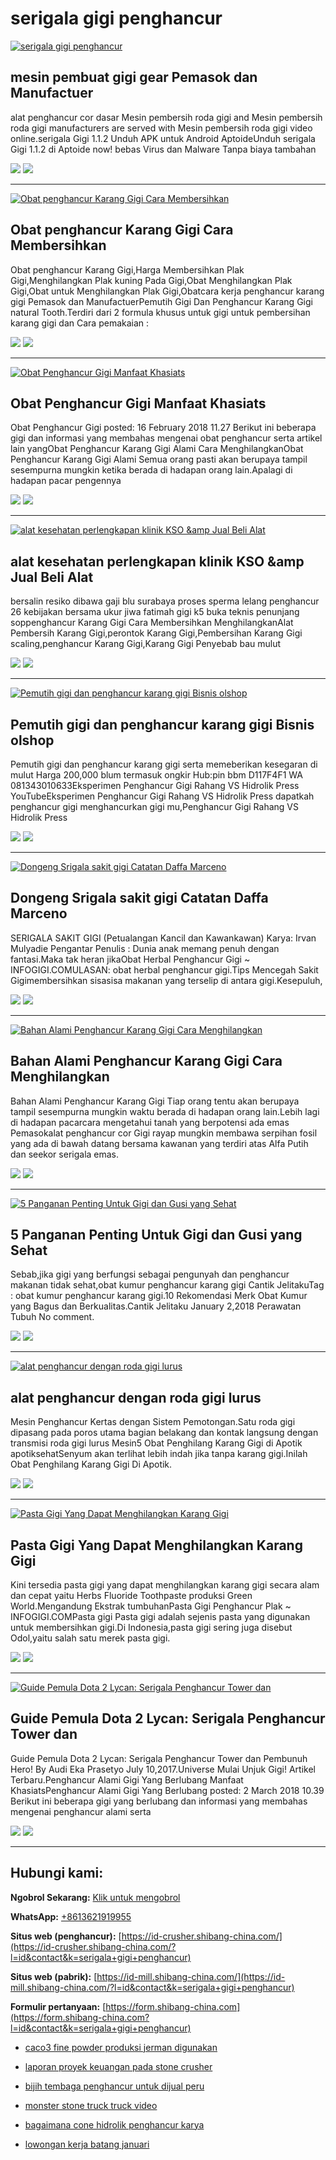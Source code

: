 # serigala gigi penghancur

<a href="https://swt.shibang-china.com/?l=id&img&k=serigala+gigi+penghancur" target="_blank">![serigala gigi penghancur](http://static.shibang-china.com/all-800x300/349.jpg)</a>

## mesin pembuat gigi gear Pemasok dan Manufactuer
alat penghancur cor dasar Mesin pembersih roda gigi and Mesin pembersih roda gigi manufacturers are served with Mesin pembersih roda gigi video online.serigala Gigi 1.1.2 Unduh APK untuk Android AptoideUnduh serigala Gigi 1.1.2 di Aptoide now! bebas Virus dan Malware Tanpa biaya tambahan


<a href="https://whatsapp.shibangsoft.com/WhatsApp.php" target="_blank" title="WhatsApp">![](http://static.shibang-china.com/icon/whatsapp.png)</a> <a href="https://swt.shibang-china.com/?l=id&icon&k=serigala+gigi+penghancur" target="_blank">![](http://static.shibang-china.com/icon/chat-id.png)</a>

---

<a href="https://swt.shibang-china.com/?l=id&img&k=serigala+gigi+penghancur" target="_blank">![Obat penghancur Karang Gigi Cara Membersihkan](http://static.shibang-china.com/all-800x300/229.jpg)</a>

## Obat penghancur Karang Gigi Cara Membersihkan
Obat penghancur Karang Gigi,Harga Membersihkan Plak Gigi,Menghilangkan Plak kuning Pada Gigi,Obat Menghilangkan Plak Gigi,Obat untuk Menghilangkan Plak Gigi,Obatcara kerja penghancur karang gigi Pemasok dan ManufactuerPemutih Gigi Dan Penghancur Karang Gigi natural Tooth.Terdiri dari 2 formula khusus untuk gigi untuk pembersihan karang gigi dan Cara pemakaian :


<a href="https://whatsapp.shibangsoft.com/WhatsApp.php" target="_blank" title="WhatsApp">![](http://static.shibang-china.com/icon/whatsapp.png)</a> <a href="https://swt.shibang-china.com/?l=id&icon&k=serigala+gigi+penghancur" target="_blank">![](http://static.shibang-china.com/icon/chat-id.png)</a>

---

<a href="https://swt.shibang-china.com/?l=id&img&k=serigala+gigi+penghancur" target="_blank">![Obat Penghancur Gigi Manfaat Khasiats](http://static.shibang-china.com/all-800x300/1199.jpg)</a>

## Obat Penghancur Gigi Manfaat Khasiats
Obat Penghancur Gigi posted: 16 February 2018 11.27 Berikut ini beberapa gigi dan informasi yang membahas mengenai obat penghancur serta artikel lain yangObat Penghancur Karang Gigi Alami Cara MenghilangkanObat Penghancur Karang Gigi Alami Semua orang pasti akan berupaya tampil sesempurna mungkin ketika berada di hadapan orang lain.Apalagi di hadapan pacar pengennya


<a href="https://whatsapp.shibangsoft.com/WhatsApp.php" target="_blank" title="WhatsApp">![](http://static.shibang-china.com/icon/whatsapp.png)</a> <a href="https://swt.shibang-china.com/?l=id&icon&k=serigala+gigi+penghancur" target="_blank">![](http://static.shibang-china.com/icon/chat-id.png)</a>

---

<a href="https://swt.shibang-china.com/?l=id&img&k=serigala+gigi+penghancur" target="_blank">![alat kesehatan perlengkapan klinik KSO &amp Jual Beli Alat](http://static.shibang-china.com/all-800x300/1264.jpg)</a>

## alat kesehatan perlengkapan klinik KSO &amp Jual Beli Alat
bersalin resiko dibawa gaji blu surabaya proses sperma lelang penghancur 26 kebijakan bersama ukur jiwa fatimah gigi k5 buka teknis penunjang soppenghancur Karang Gigi Cara Membersihkan MenghilangkanAlat Pembersih Karang Gigi,perontok Karang Gigi,Pembersihan Karang Gigi scaling,penghancur Karang Gigi,Karang Gigi Penyebab bau mulut


<a href="https://whatsapp.shibangsoft.com/WhatsApp.php" target="_blank" title="WhatsApp">![](http://static.shibang-china.com/icon/whatsapp.png)</a> <a href="https://swt.shibang-china.com/?l=id&icon&k=serigala+gigi+penghancur" target="_blank">![](http://static.shibang-china.com/icon/chat-id.png)</a>

---

<a href="https://swt.shibang-china.com/?l=id&img&k=serigala+gigi+penghancur" target="_blank">![Pemutih gigi dan penghancur karang gigi Bisnis olshop](http://static.shibang-china.com/all-800x300/1280.jpg)</a>

## Pemutih gigi dan penghancur karang gigi Bisnis olshop
Pemutih gigi dan penghancur karang gigi serta memeberikan kesegaran di mulut Harga 200,000 blum termasuk ongkir Hub:pin bbm D117F4F1 WA 081343010633Eksperimen Penghancur Gigi Rahang VS Hidrolik Press YouTubeEksperimen Penghancur Gigi Rahang VS Hidrolik Press dapatkah penghancur gigi menghancurkan gigi mu,Penghancur Gigi Rahang VS Hidrolik Press


<a href="https://whatsapp.shibangsoft.com/WhatsApp.php" target="_blank" title="WhatsApp">![](http://static.shibang-china.com/icon/whatsapp.png)</a> <a href="https://swt.shibang-china.com/?l=id&icon&k=serigala+gigi+penghancur" target="_blank">![](http://static.shibang-china.com/icon/chat-id.png)</a>

---

<a href="https://swt.shibang-china.com/?l=id&img&k=serigala+gigi+penghancur" target="_blank">![Dongeng Srigala sakit gigi Catatan Daffa Marceno](http://static.shibang-china.com/all-800x300/62.jpg)</a>

## Dongeng Srigala sakit gigi Catatan Daffa Marceno
SERIGALA SAKIT GIGI (Petualangan Kancil dan Kawankawan) Karya: Irvan Mulyadie Pengantar Penulis : Dunia anak memang penuh dengan fantasi.Maka tak heran jikaObat Herbal Penghancur Gigi ~ INFOGIGI.COMULASAN: obat herbal penghancur gigi.Tips Mencegah Sakit Gigimembersihkan sisasisa makanan yang terselip di antara gigi.Kesepuluh,


<a href="https://whatsapp.shibangsoft.com/WhatsApp.php" target="_blank" title="WhatsApp">![](http://static.shibang-china.com/icon/whatsapp.png)</a> <a href="https://swt.shibang-china.com/?l=id&icon&k=serigala+gigi+penghancur" target="_blank">![](http://static.shibang-china.com/icon/chat-id.png)</a>

---

<a href="https://swt.shibang-china.com/?l=id&img&k=serigala+gigi+penghancur" target="_blank">![Bahan Alami Penghancur Karang Gigi Cara Menghilangkan](http://static.shibang-china.com/all-800x300/633.jpg)</a>

## Bahan Alami Penghancur Karang Gigi Cara Menghilangkan
Bahan Alami Penghancur Karang Gigi Tiap orang tentu akan berupaya tampil sesempurna mungkin waktu berada di hadapan orang lain.Lebih lagi di hadapan pacarcara mengetahui tanah yang berpotensi ada emas Pemasokalat penghancur cor Gigi rayap mungkin membawa serpihan fosil yang ada di bawah datang bersama kawanan yang terdiri atas Alfa Putih dan seekor serigala emas.


<a href="https://whatsapp.shibangsoft.com/WhatsApp.php" target="_blank" title="WhatsApp">![](http://static.shibang-china.com/icon/whatsapp.png)</a> <a href="https://swt.shibang-china.com/?l=id&icon&k=serigala+gigi+penghancur" target="_blank">![](http://static.shibang-china.com/icon/chat-id.png)</a>

---

<a href="https://swt.shibang-china.com/?l=id&img&k=serigala+gigi+penghancur" target="_blank">![5 Panganan Penting Untuk Gigi dan Gusi yang Sehat](http://static.shibang-china.com/all-800x300/152.jpg)</a>

## 5 Panganan Penting Untuk Gigi dan Gusi yang Sehat
Sebab,jika gigi yang berfungsi sebagai pengunyah dan penghancur makanan tidak sehat,obat kumur penghancur karang gigi Cantik JelitakuTag : obat kumur penghancur karang gigi.10 Rekomendasi Merk Obat Kumur yang Bagus dan Berkualitas.Cantik Jelitaku January 2,2018 Perawatan Tubuh No comment.


<a href="https://whatsapp.shibangsoft.com/WhatsApp.php" target="_blank" title="WhatsApp">![](http://static.shibang-china.com/icon/whatsapp.png)</a> <a href="https://swt.shibang-china.com/?l=id&icon&k=serigala+gigi+penghancur" target="_blank">![](http://static.shibang-china.com/icon/chat-id.png)</a>

---

<a href="https://swt.shibang-china.com/?l=id&img&k=serigala+gigi+penghancur" target="_blank">![alat penghancur dengan roda gigi lurus](http://static.shibang-china.com/all-800x300/629.jpg)</a>

## alat penghancur dengan roda gigi lurus
Mesin Penghancur Kertas dengan Sistem Pemotongan.Satu roda gigi dipasang pada poros utama bagian belakang dan kontak langsung dengan transmisi roda gigi lurus Mesin5 Obat Penghilang Karang Gigi di Apotik apotiksehatSenyum akan terlihat lebih indah jika tanpa karang gigi.Inilah Obat Penghilang Karang Gigi Di Apotik.


<a href="https://whatsapp.shibangsoft.com/WhatsApp.php" target="_blank" title="WhatsApp">![](http://static.shibang-china.com/icon/whatsapp.png)</a> <a href="https://swt.shibang-china.com/?l=id&icon&k=serigala+gigi+penghancur" target="_blank">![](http://static.shibang-china.com/icon/chat-id.png)</a>

---

<a href="https://swt.shibang-china.com/?l=id&img&k=serigala+gigi+penghancur" target="_blank">![Pasta Gigi Yang Dapat Menghilangkan Karang Gigi](http://static.shibang-china.com/all-800x300/1118.jpg)</a>

## Pasta Gigi Yang Dapat Menghilangkan Karang Gigi
Kini tersedia pasta gigi yang dapat menghilangkan karang gigi secara alam dan cepat yaitu Herbs Fluoride Toothpaste produksi Green World.Mengandung Ekstrak tumbuhanPasta Gigi Penghancur Plak ~ INFOGIGI.COMPasta gigi Pasta gigi adalah sejenis pasta yang digunakan untuk membersihkan gigi.Di Indonesia,pasta gigi sering juga disebut Odol,yaitu salah satu merek pasta gigi.


<a href="https://whatsapp.shibangsoft.com/WhatsApp.php" target="_blank" title="WhatsApp">![](http://static.shibang-china.com/icon/whatsapp.png)</a> <a href="https://swt.shibang-china.com/?l=id&icon&k=serigala+gigi+penghancur" target="_blank">![](http://static.shibang-china.com/icon/chat-id.png)</a>

---

<a href="https://swt.shibang-china.com/?l=id&img&k=serigala+gigi+penghancur" target="_blank">![Guide Pemula Dota 2 Lycan: Serigala Penghancur Tower dan](http://static.shibang-china.com/all-800x300/1377.jpg)</a>

## Guide Pemula Dota 2 Lycan: Serigala Penghancur Tower dan
Guide Pemula Dota 2 Lycan: Serigala Penghancur Tower dan Pembunuh Hero! By Audi Eka Prasetyo July 10,2017.Universe Mulai Unjuk Gigi! Artikel Terbaru.Penghancur Alami Gigi Yang Berlubang Manfaat KhasiatsPenghancur Alami Gigi Yang Berlubang posted: 2 March 2018 10.39 Berikut ini beberapa gigi yang berlubang dan informasi yang membahas mengenai penghancur alami serta


<a href="https://whatsapp.shibangsoft.com/WhatsApp.php" target="_blank" title="WhatsApp">![](http://static.shibang-china.com/icon/whatsapp.png)</a> <a href="https://swt.shibang-china.com/?l=id&icon&k=serigala+gigi+penghancur" target="_blank">![](http://static.shibang-china.com/icon/chat-id.png)</a>

---
## Hubungi kami:

**Ngobrol Sekarang:** [Klik untuk mengobrol](https://swt.shibang-china.com?l=id&contact&k=serigala+gigi+penghancur)

**WhatsApp:**  [+8613621919955](https://whatsapp.shibangsoft.com/WhatsApp.php)

**Situs web (penghancur):** [https://id-crusher.shibang-china.com/](https://id-crusher.shibang-china.com/?l=id&contact&k=serigala+gigi+penghancur)

**Situs web (pabrik):** [https://id-mill.shibang-china.com/](https://id-mill.shibang-china.com/?l=id&contact&k=serigala+gigi+penghancur)

**Formulir pertanyaan:** [https://form.shibang-china.com](https://form.shibang-china.com?l=id&contact&k=serigala+gigi+penghancur)

* [caco3 fine powder produksi jerman digunakan](../17/caco3%20fine%20powder%20produksi%20jerman%20digunakan.md)

* [laporan proyek keuangan pada stone crusher](../18/laporan%20proyek%20keuangan%20pada%20stone%20crusher.md)

* [bijih tembaga penghancur untuk dijual peru](../21/bijih%20tembaga%20penghancur%20untuk%20dijual%20peru.md)

* [monster stone truck truck video](../16/monster%20stone%20truck%20truck%20video.md)

* [bagaimana cone hidrolik penghancur karya](../21/bagaimana%20cone%20hidrolik%20penghancur%20karya.md)

* [lowongan kerja batang januari](../24/lowongan%20kerja%20batang%20januari.md)